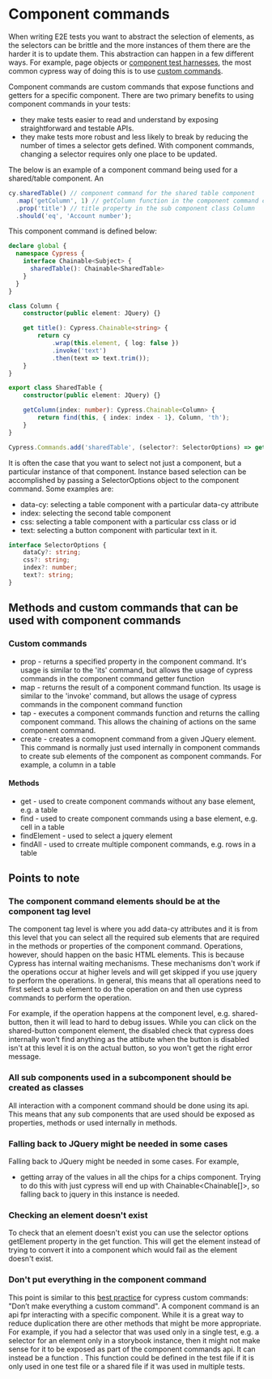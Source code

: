 # Component commands

When writing E2E tests you want to abstract the selection of elements, as the selectors can be brittle and the more instances of them there are the harder it is to update them. This abstraction can happen in a few different ways. For example, page objects or [component test harnesses](https://material.angular.io/cdk/test-harnesses/overview), the most common cypress way of doing this is to use [custom commands](https://docs.cypress.io/api/cypress-api/custom-commands.html).

Component commands are custom commands that expose functions and getters for a specific component. There are two primary benefits to using component commands in your tests:
 - they make tests easier to read and understand by exposing straightforward and testable APIs.
 - they make tests more robust and less likely to break by reducing the number of times a selector gets defined. With component commands, changing a selector requires only one place to be updated.

The below is an example of a component command being used for a shared/table component. An

```ts
cy.sharedTable() // component command for the shared table component
  .map('getColumn', 1) // getColumn function in the component command class that retrieves a sub component class Column
  .prop('title') // title property in the sub component class Column
  .should('eq', 'Account number');
```

This component command is defined below:

```ts
declare global {
  namespace Cypress {
    interface Chainable<Subject> {
      sharedTable(): Chainable<SharedTable>
    }
  }
}

class Column {
    constructor(public element: JQuery) {}

    get title(): Cypress.Chainable<string> {
        return cy
            .wrap(this.element, { log: false })
            .invoke('text')
            .then(text => text.trim());
    }
}

export class SharedTable {
    constructor(public element: JQuery) {}

    getColumn(index: number): Cypress.Chainable<Column> {
        return find(this, { index: index - 1}, Column, 'th');
    }
}

Cypress.Commands.add('sharedTable', (selector?: SelectorOptions) => get(selector, SharedTable, 'shared-table'));
```

It is often the case that you want to select not just a component, but a particular instance of that component. Instance based selection can be accomplished by passing a SelectorOptions object to the component command. Some examples are: 
 - data-cy: selecting a table component with a particular data-cy attribute
 - index: selecting the second table component
 - css: selecting a table component with a particular css class or id
 - text: selecting a button component with particular text in it.

```ts
interface SelectorOptions {
    dataCy?: string;
    css?: string;
    index?: number;
    text?: string;
}
```

## Methods and custom commands that can be used with component commands

### Custom commands

 - prop - returns a specified property in the component command. It's usage is similar to the 'its' command, but allows the usage of cypress commands in the component command getter function
 - map - returns the result of a component command function. Its usage is similar to the 'invoke' command, but allows the usage of cypress commands in the component command function
 - tap - executes a component commands function and returns the calling component command. This allows the chaining of actions on the same component command.
 - create - creates a comopnent command from a given JQuery element. This command is normally just used internally in component commands to create sub elements of the component as component commands. For example, a column in a table

#### Methods

 - get - used to create component commands without any base element, e.g. a table
 - find - used to create component commands using a base element, e.g. cell in a table
 - findElement - used to select a jquery element
 - findAll - used to crreate multiple component commands, e.g. rows in a table 

## Points to note

### The component command elements should be at the component tag level

The component tag level is where you add data-cy attributes and it is from this level that you can select all the required sub elements that are required in the methods or properties of the component command. Operations, however, should happen on the basic HTML elements. This is because Cypress has internal waiting mechanisms. These mechanisms don't work if the operations occur at higher levels and will get skipped if you use jquery to perform the operations. In general, this means that all operations need to first select a sub element to do the operation on and then use cypress commands to perform the operation. 

For example, if the operation happens at the component level, e.g. shared-button, then it will lead to hard to debug issues. While you can click on the shared-button component element, the disabled check that cypress does internally won't find anything as the attibute when the button is disabled isn't at this level it is on the actual button, so you won't get the right error message.

### All sub components used in a subcomponent should be created as classes

All interaction with a component command should be done using its api. This means that any sub components that are used should be exposed as properties, methods or used internally in methods.

### Falling back to JQuery might be needed in some cases

Falling back to JQuery might be needed in some cases. For example, 
 - getting array of the values in all the chips for a chips component. Trying to do this with just cypress will end up with Chainable<Chainable<string>[]>, so falling back to jquery in this instance is needed.

### Checking an element doesn't exist

To check that an element doesn't exist you can use the selector options getElement property in the get function. This will get the element instead of trying to convert it into a component which would fail as the element doesn't exist.

### Don't put everything in the component command

This point is similar to this [best practice](https://docs.cypress.io/api/cypress-api/custom-commands.html#Best-Practices) for cypress custom commands: "Don’t make everything a custom command". A component command is an api fpr interacting with a specific component. While it is a great way to reduce duplication there are other methods that might be more appropriate. For example, if you had a selector that was used only in a single test, e.g. a selector for an element only in a storybook instance, then it might not make sense for it to be exposed as part of the component commands api. It can instead be a function . This function could be defined in the test file if it is only used in one test file or a shared file if it was used in multiple tests.